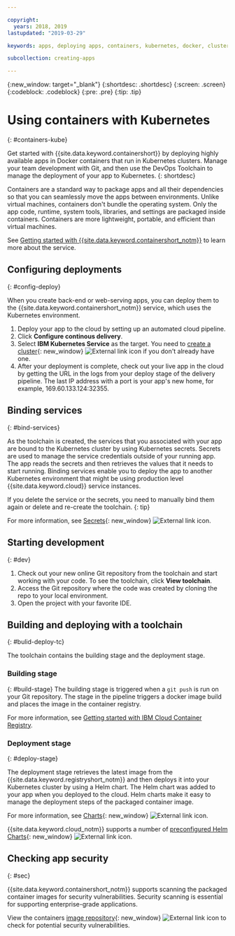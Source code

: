 ```yaml
---

copyright:
  years: 2018, 2019
lastupdated: "2019-03-29"

keywords: apps, deploying apps, containers, kubernetes, docker, clusters, devops toolchain, deployment, kube

subcollection: creating-apps

---
```

{:new_window: target="_blank"}
{:shortdesc: .shortdesc}
{:screen: .screen}
{:codeblock: .codeblock}
{:pre: .pre}
{:tip: .tip}

# Using containers with Kubernetes
{: #containers-kube}

Get started with {{site.data.keyword.containershort}} by deploying highly available apps in Docker containers that run in Kubernetes clusters. Manage your team development with Git, and then use the DevOps Toolchain to manage the deployment of your app to Kubernetes.
{: shortdesc}

Containers are a standard way to package apps and all their dependencies so that you can seamlessly move the apps between environments. Unlike virtual machines, containers don't bundle the operating system. Only the app code, runtime, system tools, libraries, and settings are packaged inside containers. Containers are more lightweight, portable, and efficient than virtual machines.

See [Getting started with {{site.data.keyword.containershort_notm}}](/docs/containers?topic=containers-container_index) to learn more about the service.

## Configuring deployments
{: #config-deploy}

When you create back-end or web-serving apps, you can deploy them to the {{site.data.keyword.containershort_notm}} service, which uses the Kubernetes environment.

1. Deploy your app to the cloud by setting up an automated cloud pipeline.
2. Click **Configure continous delivery**.
3. Select **IBM Kubernetes Service** as the target. You need to [create a cluster](https://{DomainName}/kubernetes/catalog/cluster/create){: new_window} ![External link icon](../../icons/launch-glyph.svg "External link icon") if you don't already have one.
4. After your deployment is complete, check out your live app in the cloud by getting the URL in the logs from your deploy stage of the delivery pipeline. The last IP address with a port is your app's new home, for example, 169.60.133.124:32355.

## Binding services
{: #bind-services}

As the toolchain is created, the services that you associated with your app are bound to the Kubernetes cluster by using Kubernetes secrets. Secrets are used to manage the service credentials outside of your running app. The app reads the secrets and then retrieves the values that it needs to start running. Binding services enable you to deploy the app to another Kubernetes environment that might be using production level {{site.data.keyword.cloud}} service instances.

If you delete the service or the secrets, you need to manually bind them again or delete and re-create the toolchain.
{: tip}

For more information, see [Secrets](https://kubernetes.io/docs/concepts/configuration/secret/){: new_window} ![External link icon](../../icons/launch-glyph.svg "External link icon").

## Starting development
{: #dev}

1. Check out your new online Git repository from the toolchain and start working with your code. To see the toolchain, click **View toolchain**.
2. Access the Git repository where the code was created by cloning the repo to your local environment.
3. Open the project with your favorite IDE.

## Building and deploying with a toolchain
{: #bulid-deploy-tc}

The toolchain contains the building stage and the deployment stage.

### Building stage
{: #build-stage}
The building stage is triggered when a `git push` is run on your Git repository. The stage in the pipeline triggers a docker image build and places the image in the container registry.

For more information, see [Getting started with IBM Cloud Container Registry](/docs/services/Registry?topic=registry-index).

### Deployment stage
{: #deploy-stage}

The deployment stage retrieves the latest image from the {{site.data.keyword.registryshort_notm}} and then deploys it into your Kubernetes cluster by using a Helm chart. The Helm chart was added to your app when you deployed to the cloud. Helm charts make it easy to manage the deployment steps of the packaged container image.

For more information, see [Charts](https://docs.helm.sh/developing_charts/){: new_window} ![External link icon](../../icons/launch-glyph.svg "External link icon").

{{site.data.keyword.cloud_notm}} supports a number of [preconfigured Helm Charts](https://{DomainName}/kubernetes/solutions/helm-charts){: new_window} ![External link icon](../../icons/launch-glyph.svg "External link icon").

## Checking app security
{: #sec}

{{site.data.keyword.containershort_notm}} supports scanning the packaged container images for security vulnerabilities. Security scanning is essential for supporting enterprise-grade applications.

View the containers [image repository](https://{DomainName}/kubernetes/registry/main/private){: new_window} ![External link icon](../../icons/launch-glyph.svg "External link icon") to check for potential security vulnerabilities.
